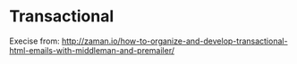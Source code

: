 # Transactional
Execise from: http://zaman.io/how-to-organize-and-develop-transactional-html-emails-with-middleman-and-premailer/
